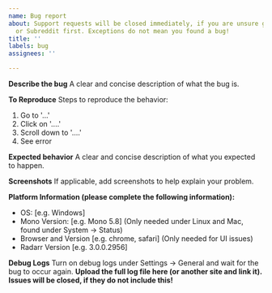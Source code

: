```yaml
---
name: Bug report
about: Support requests will be closed immediately, if you are unsure go to our Discord
  or Subreddit first. Exceptions do not mean you found a bug!
title: ''
labels: bug
assignees: ''

---
```


**Describe the bug**
A clear and concise description of what the bug is.

**To Reproduce**
Steps to reproduce the behavior:
1. Go to '...'
2. Click on '....'
3. Scroll down to '....'
4. See error

**Expected behavior**
A clear and concise description of what you expected to happen.

**Screenshots**
If applicable, add screenshots to help explain your problem.

**Platform Information (please complete the following information):**
 - OS: [e.g. Windows]
 - Mono Version: [e.g. Mono 5.8] (Only needed under Linux and Mac, found under System -> Status)
 - Browser and Version [e.g. chrome, safari] (Only needed for UI issues)
 - Radarr Version [e.g. 3.0.0.2956]

**Debug Logs**
Turn on debug logs under Settings -> General and wait for the bug to occur again. **Upload the full log file here (or another site and link it). Issues will be closed, if they do not include this!**
